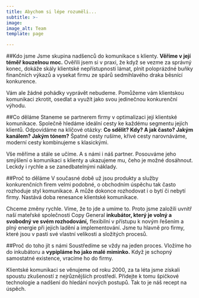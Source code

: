 ```yaml
---
title: Abychom si lépe rozuměli...
subtitle: >-
image: 
image_alt: Team
template: page

---
```

##Kdo jsme 
Jsme skupina nadšenců do komunikace s klienty. **Věříme v její téměř kouzelnou moc.** Ověřili jsem si v praxi, že když se vezme za správný konec, dokáže skály klientské nepřístupnosti lámat, plnit poloprázdné buňky finančních výkazů a vysekat firmu ze spárů sedmihlavého draka běsnící konkurence. 

Vám ale žádné pohádky vyprávět nebudeme. Pomůžeme vám klientskou komunikaci zkrotit, osedlat a využít jako svou jedinečnou konkurenční výhodu.

##Co děláme 
Staneme se partnerem firmy v optimalizaci její klientské komunikace. Společně hledáme ideální cesty ke každému segmentu jejích klientů. Odpovídáme na klíčové otázky: **Co sdělit? Kdy? A jak často? Jakým kanálem? Jakým tónem?** Špatné cesty rušíme, křivé cesty narovnáváme, moderní cesty kombinujeme s klasickými.

Vše měříme a stále se učíme. A s námi i náš partner. Posouváme jeho smýšlení o komunikaci s klienty a ukazujeme mu, čeho je možné dosáhnout. Leckdy i rychle a se zanedbatelnými náklady.

##Proč to děláme
V současné době už jsou produkty a služby konkurenčních firem velmi podobné, o obchodním úspěchu tak často rozhoduje styl komunikace. A může dokonce rozhodovat i o bytí či nebytí firmy. Nastává doba renesance klientské komunikace.  

Chceme změny rychle. Víme, že to jde a umíme to. Proto jsme založili uvnitř naší mateřské společnosti Copy General **inkubátor, který je volný a svobodný ve svém rozhodování,** flexibilní v přístupu k novým řešením a plný energie při jejich ladění a implementování. Jsme tu hlavně pro firmy, které jsou v pasti své vlastní velikosti a složitých procesů.

##Proč do toho jít s námi 
Soustředíme se vždy na jeden proces. Vložíme ho do inkubátoru a **vypipláme ho jako malé miminko.** Když je schopný samostatné existence, vracíme ho do firmy.

Klientské komunikaci se věnujeme od roku 2000, za ta léta jsme získali spoustu zkušeností z nejrůznějších prostředí. Přidejte k tomu špičkové technologie a nadšení do hledání nových postupů. Tak to je náš recept na úspěch.